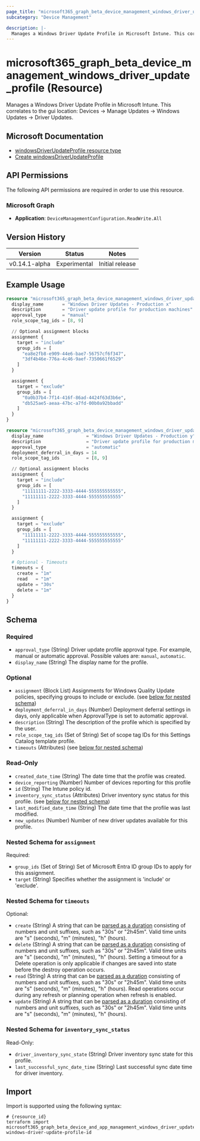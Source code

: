```yaml
---
page_title: "microsoft365_graph_beta_device_management_windows_driver_update_profile Resource - microsoft365"
subcategory: "Device Management"

description: |-
  Manages a Windows Driver Update Profile in Microsoft Intune. This correlates to the gui location: Devices -> Manage Updates -> Windows Updates -> Driver Updates.
---
```


# microsoft365_graph_beta_device_management_windows_driver_update_profile (Resource)

Manages a Windows Driver Update Profile in Microsoft Intune. This correlates to the gui location: Devices -> Manage Updates -> Windows Updates -> Driver Updates.

## Microsoft Documentation

- [windowsDriverUpdateProfile resource type](https://learn.microsoft.com/en-us/graph/api/resources/intune-softwareupdate-windowsdriverupdateprofile?view=graph-rest-beta)
- [Create windowsDriverUpdateProfile](https://learn.microsoft.com/en-us/graph/api/intune-softwareupdate-windowsdriverupdateprofile-create?view=graph-rest-beta)

## API Permissions

The following API permissions are required in order to use this resource.

### Microsoft Graph

- **Application**: `DeviceManagementConfiguration.ReadWrite.All`

## Version History

| Version | Status | Notes |
|---------|--------|-------|
| v0.14.1-alpha | Experimental | Initial release |

## Example Usage

```terraform
resource "microsoft365_graph_beta_device_management_windows_driver_update_profile" "manual_example" {
  display_name       = "Windows Driver Updates - Production x"
  description        = "Driver update profile for production machines"
  approval_type      = "manual"
  role_scope_tag_ids = [8, 9]

  // Optional assignment blocks
  assignment {
    target = "include"
    group_ids = [
      "ea8e2fb8-e909-44e6-bae7-56757cf6f347",
      "3df4b46e-776a-4c46-9aef-7350661f6529"
    ]
  }

  assignment {
    target = "exclude"
    group_ids = [
      "0a0b37b4-7f14-416f-86ad-4424f63d3b6e",
      "db525ae5-aeaa-47bc-a7fd-00b0a92bbadd"
    ]
  }
}

resource "microsoft365_graph_beta_device_management_windows_driver_update_profile" "automatic_example" {
  display_name                = "Windows Driver Updates - Production y"
  description                 = "Driver update profile for production machines"
  approval_type               = "automatic"
  deployment_deferral_in_days = 14
  role_scope_tag_ids          = [8, 9]

  // Optional assignment blocks
  assignment {
    target = "include"
    group_ids = [
      "11111111-2222-3333-4444-555555555555",
      "11111111-2222-3333-4444-555555555555"
    ]
  }

  assignment {
    target = "exclude"
    group_ids = [
      "11111111-2222-3333-4444-555555555555",
      "11111111-2222-3333-4444-555555555555"
    ]
  }

  # Optional - Timeouts
  timeouts = {
    create = "1m"
    read   = "1m"
    update = "30s"
    delete = "1m"
  }
}
```

<!-- schema generated by tfplugindocs -->
## Schema

### Required

- `approval_type` (String) Driver update profile approval type. For example, manual or automatic approval. Possible values are: `manual`, `automatic`.
- `display_name` (String) The display name for the profile.

### Optional

- `assignment` (Block List) Assignments for Windows Quality Update policies, specifying groups to include or exclude. (see [below for nested schema](#nestedblock--assignment))
- `deployment_deferral_in_days` (Number) Deployment deferral settings in days, only applicable when ApprovalType is set to automatic approval.
- `description` (String) The description of the profile which is specified by the user.
- `role_scope_tag_ids` (Set of String) Set of scope tag IDs for this Settings Catalog template profile.
- `timeouts` (Attributes) (see [below for nested schema](#nestedatt--timeouts))

### Read-Only

- `created_date_time` (String) The date time that the profile was created.
- `device_reporting` (Number) Number of devices reporting for this profile
- `id` (String) The Intune policy id.
- `inventory_sync_status` (Attributes) Driver inventory sync status for this profile. (see [below for nested schema](#nestedatt--inventory_sync_status))
- `last_modified_date_time` (String) The date time that the profile was last modified.
- `new_updates` (Number) Number of new driver updates available for this profile.

<a id="nestedblock--assignment"></a>
### Nested Schema for `assignment`

Required:

- `group_ids` (Set of String) Set of Microsoft Entra ID group IDs to apply for this assignment.
- `target` (String) Specifies whether the assignment is 'include' or 'exclude'.


<a id="nestedatt--timeouts"></a>
### Nested Schema for `timeouts`

Optional:

- `create` (String) A string that can be [parsed as a duration](https://pkg.go.dev/time#ParseDuration) consisting of numbers and unit suffixes, such as "30s" or "2h45m". Valid time units are "s" (seconds), "m" (minutes), "h" (hours).
- `delete` (String) A string that can be [parsed as a duration](https://pkg.go.dev/time#ParseDuration) consisting of numbers and unit suffixes, such as "30s" or "2h45m". Valid time units are "s" (seconds), "m" (minutes), "h" (hours). Setting a timeout for a Delete operation is only applicable if changes are saved into state before the destroy operation occurs.
- `read` (String) A string that can be [parsed as a duration](https://pkg.go.dev/time#ParseDuration) consisting of numbers and unit suffixes, such as "30s" or "2h45m". Valid time units are "s" (seconds), "m" (minutes), "h" (hours). Read operations occur during any refresh or planning operation when refresh is enabled.
- `update` (String) A string that can be [parsed as a duration](https://pkg.go.dev/time#ParseDuration) consisting of numbers and unit suffixes, such as "30s" or "2h45m". Valid time units are "s" (seconds), "m" (minutes), "h" (hours).


<a id="nestedatt--inventory_sync_status"></a>
### Nested Schema for `inventory_sync_status`

Read-Only:

- `driver_inventory_sync_state` (String) Driver inventory sync state for this profile.
- `last_successful_sync_date_time` (String) Last successful sync date time for driver inventory.

## Import

Import is supported using the following syntax:

```shell
# {resource_id}
terraform import microsoft365_graph_beta_device_and_app_management_windows_driver_update_profile.example windows-driver-update-profile-id
```